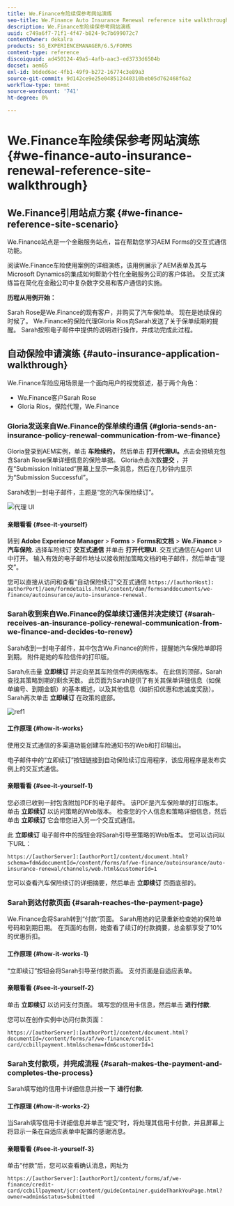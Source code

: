 ```yaml
---
title: We.Finance车险续保参考网站演练
seo-title: We.Finance Auto Insurance Renewal reference site walkthrough
description: We.Finance车险续保参考网站演练
uuid: c749a6f7-71f1-4f47-b824-9c7b699072c7
contentOwner: dekalra
products: SG_EXPERIENCEMANAGER/6.5/FORMS
content-type: reference
discoiquuid: ad450124-49a5-4afb-aac3-ed3733d6504b
docset: aem65
exl-id: b6ded6ac-4fb1-49f9-b272-16774c3e89a3
source-git-commit: 9d142ce9e25e048512440310beb05d762468f6a2
workflow-type: tm+mt
source-wordcount: '741'
ht-degree: 0%

---
```


# We.Finance车险续保参考网站演练{#we-finance-auto-insurance-renewal-reference-site-walkthrough}

## We.Finance引用站点方案  {#we-finance-reference-site-scenario}

We.Finance站点是一个金融服务站点，旨在帮助您学习AEM Forms的交互式通信功能。

阅读We.Finance车险使用案例的详细演练，该用例展示了AEM表单及其与Microsoft Dynamics的集成如何帮助个性化金融服务公司的客户体验。 交互式演练旨在简化在金融公司中复杂数字交易和客户通信的实施。

**历程从用例开始：**

Sarah Rose是We.Finance的现有客户，并购买了汽车保险单。 现在是她续保的时候了。 We.Finance的保险代理Gloria Rios向Sarah发送了关于保单续期的提醒。 Sarah按照电子邮件中提供的说明进行操作，并成功完成此过程。

## 自动保险申请演练 {#auto-insurance-application-walkthrough}

We.Finance车险应用场景是一个面向用户的视觉叙述，基于两个角色：

* We.Finance客户Sarah Rose
* Gloria Rios，保险代理，We.Finance

### Gloria发送来自We.Finance的保单续约通信 {#gloria-sends-an-insurance-policy-renewal-communication-from-we-finance}

Gloria登录到AEM实例，单击 **车险续约，** 然后单击 **打开代理UI。**&#x200B;点击会预填充包含Sarah Rose保单详细信息的保险单据。 Gloria点击次数&#x200B;**提交** ，并在“Submission Initiated”屏幕上显示一条消息，然后在几秒钟内显示为“Submission Successful”。

Sarah收到一封电子邮件，主题是“您的汽车保险续订”。

![代理 UI](assets/agent_ui_email_new.png)

#### 亲眼看看 {#see-it-yourself}

转到 **Adobe Experience Manager** > **Forms** > **Forms和文档** > **We.Finance** > **汽车保险**. 选择车险续订 **交互式通信** 并单击 **打开代理UI**. 交互式通信在Agent UI中打开。 输入有效的电子邮件地址以接收附加策略文档的电子邮件，然后单击“提交”。

您可以直接从访问和查看“自动保险续订”交互式通信 `https://[authorHost]: authorPort]/aem/formdetails.html/content/dam/formsanddocuments/we-finance/autoinsurance/auto-insurance-renewal.`

### Sarah收到来自We.Finance的保单续订通信并决定续订 {#sarah-receives-an-insurance-policy-renewal-communication-from-we-finance-and-decides-to-renew}

Sarah收到一封电子邮件，其中包含We.Finance的附件，提醒她汽车保险单即将到期。 附件是她的车险信件的打印版。

Sarah点击量 **立即续订** 并定向至其车险信件的网络版本。 在此信的顶部，Sarah查找其策略到期的剩余天数。 此页面为Sarah提供了有关其保单详细信息（如保单编号、到期金额）的基本概述，以及其他信息（如折扣优惠和忠诚度奖励）。 Sarah再次单击 **立即续订** 在政策的底部。

![ref1](assets/ref1.png)

#### 工作原理 {#how-it-works}

使用交互式通信的多渠道功能创建车险通知书的Web和打印输出。

电子邮件中的“立即续订”按钮链接到自动保险续订应用程序，该应用程序是发布实例上的交互式通信。

#### 亲眼看看 {#see-it-yourself-1}

您必须已收到一封包含附加PDF的电子邮件。 该PDF是汽车保险单的打印版本。 单击 **立即续订** 以访问策略的Web版本。 检查您的个人信息和策略详细信息，然后单击 **立即续订** 它会带您进入另一个交互式通信。

此 **立即续订** 电子邮件中的按钮会将Sarah引导至策略的Web版本。 您可以访问以下URL：

`https://[authorServer]:[authorPort]/content/document.html?schema=fdm&documentId=/content/forms/af/we-finance/autoinsurance/auto-insurance-renewal/channels/web.html&customerId=1`

您可以查看汽车保险续订的详细摘要，然后单击 **立即续订** 页面底部的。

### Sarah到达付款页面 {#sarah-reaches-the-payment-page}

We.Finance会将Sarah转到“付款”页面。 Sarah用她的记录重新检查她的保险单号码和到期日期。 在页面的右侧，她查看了续订的付款摘要，总金额享受了10%的优惠折扣。

#### 工作原理 {#how-it-works-1}

“立即续订”按钮会将Sarah引导至付款页面。 支付页面是自适应表单。

#### 亲眼看看 {#see-it-yourself-2}

单击 **立即续订** 以访问支付页面。 填写您的信用卡信息，然后单击 **进行付款**.

您可以在创作实例中访问付款页面：

`https://[authorServer]:[authorPort]/content/document.html?documentId=/content/forms/af/we-finance/credit-card/ccbillpayment.html&schema=fdm&customerId=1`

### Sarah支付款项，并完成流程 {#sarah-makes-the-payment-and-completes-the-process}

Sarah填写她的信用卡详细信息并按一下 **进行付款**.

#### 工作原理 {#how-it-works-2}

当Sarah填写信用卡详细信息并单击“提交”时，将处理其信用卡付款，并且屏幕上将显示一条在自适应表单中配置的感谢消息。

#### 亲眼看看 {#see-it-yourself-3}

单击“付款”后，您可以查看确认消息，网址为

`https://[authorServer]:[authorPort]/content/forms/af/we-finance/credit-card/ccbillpayment/jcr:content/guideContainer.guideThankYouPage.html?owner=admin&status=Submitted`
